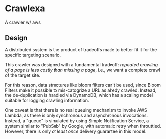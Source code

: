 # Crawlexa

A crawler w/ aws

## Design

A distributed system is the product of tradeoffs made to
better fit it for the specific targeting scenario.

This crawler was designed with a fundamental tradeoff:
*repeated crawling of a page is less costly than missing a page*,
i.e., we want a complete crawl of the target site.

For this reason, data structures like bloom filters can't be used,
since Bloom Filters make it possible to mis-catogrize a URL
as alredy crawled. Instead, the de-duplication is handled via
DynamoDB, which has a scaling model suitable for logging crawling
information.

One caveat is that there is no real queuing mechanism to invoke
AWS Lambda, as there is only synchronous and asynchronous invocations.
Instead, a "queue" is simulated by using Simple Notification Service,
a system similar to "PubSub" by Google, with automatic retry when throuttled.
However, there is only *at least once* delivery guarantee in this model.
